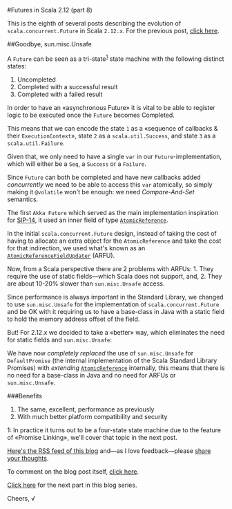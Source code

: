 #Futures in Scala 2.12 (part 8)

This is the eighth of several posts describing the evolution of `scala.concurrent.Future` in Scala `2.12.x`.
For the previous post, [click here](https://github.com/viktorklang/blog/blob/master/Futures-in-Scala-2.12-part-7.md).

##Goodbye, sun.misc.Unsafe

A `Future` can be seen as a tri-state<sup>[1](#tristate)</sup> state machine with the following distinct states:

1. Uncompleted
2. Completed with a successful result
3. Completed with a failed result

In order to have an «asynchronous Future» it is vital to be able to register logic to be executed once the `Future` becomes Completed.

This means that we can encode the state `1` as a «sequence of callbacks & their `ExecutionContext`», state `2` as a `scala.util.Success`, and state `3` as a `scala.util.Failure`.

Given that, we only need to have a single `var` in our `Future`-implementation, which will either be a `Seq`, a `Success` or a `Failure`.

Since `Future` can both be completed and have new callbacks added *concurrently* we need to be able to access this `var` atomically, so simply making it `@volatile` won't be enough: we need *Compare-And-Set* semantics.

The first `Akka Future` which served as the main implementation inspiration for [SIP-14](http://docs.scala-lang.org/sips/completed/futures-promises.html), it used an inner field of type [`AtomicReference`](https://docs.oracle.com/javase/8/docs/api/java/util/concurrent/atomic/AtomicReference.html).

In the initial `scala.concurrent.Future` design, instead of taking the cost of having to allocate an extra object for the `AtomicReference` and take the cost for that indirection, we used what's known as an [`AtomicReferenceFieldUpdater`](https://docs.oracle.com/javase/8/docs/api/java/util/concurrent/atomic/AtomicReferenceFieldUpdater.html) (ARFU).

Now, from a Scala perspective there are 2 problems with ARFUs: 1. They require the use of static fields—which Scala does not support, and, 2. They are about 10-20% slower than `sun.misc.Unsafe` access.

Since performance is always important in the Standard Library, we changed to use `sun.misc.Unsafe` for the implementation of `scala.concurrent.Future` and be OK with it requiring us to have a base-class in Java with a static field to hold the memory address offset of the field.

But! For 2.12.x we decided to take a «better» way, which eliminates the need for static fields and `sun.misc.Unsafe`:

We have now *completely replaced* the use of `sun.misc.Unsafe` for `DefaultPromise` (the internal implementation of the Scala Standard Library Promises) with *extending* [`AtomicReference`](https://docs.oracle.com/javase/8/docs/api/java/util/concurrent/atomic/AtomicReference.html) internally, this means that there is no need for a base-class in Java and no need for ARFUs or `sun.misc.Unsafe`.

###Benefits

1. The same, excellent, performance as previously
2. With much better platform compatibility and security

<a name="tristate">1</a>: In practice it turns out to be a four-state state machine due to the feature of «Promise Linking», we'll cover that topic in the next post.

[Here's the RSS feed of this blog](https://github.com/viktorklang/blog/commits/master.atom) and—as I love feedback—please [share your thoughts](https://github.com/viktorklang/blog/issues/3).

To comment on the blog post itself, [click here](https://github.com/viktorklang/blog/pull/11/files).

[Click here](https://github.com/viktorklang/blog/blob/master/Futures-in-Scala-2.12-part-9.md) for the next part in this blog series.

Cheers,
√
